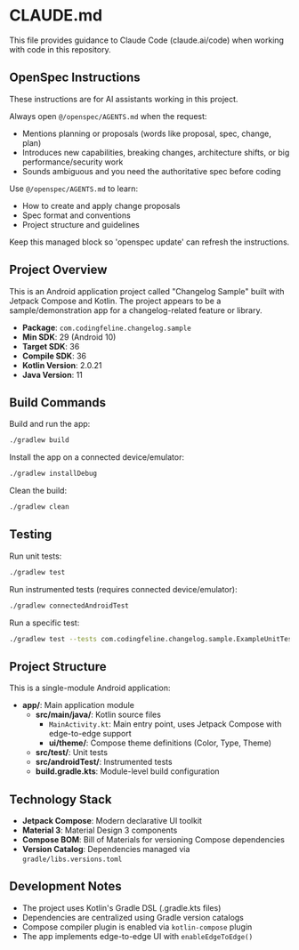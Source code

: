 # CLAUDE.md

This file provides guidance to Claude Code (claude.ai/code) when working with code in this repository.

<!-- OPENSPEC:START -->
## OpenSpec Instructions

These instructions are for AI assistants working in this project.

Always open `@/openspec/AGENTS.md` when the request:
- Mentions planning or proposals (words like proposal, spec, change, plan)
- Introduces new capabilities, breaking changes, architecture shifts, or big performance/security work
- Sounds ambiguous and you need the authoritative spec before coding

Use `@/openspec/AGENTS.md` to learn:
- How to create and apply change proposals
- Spec format and conventions
- Project structure and guidelines

Keep this managed block so 'openspec update' can refresh the instructions.

<!-- OPENSPEC:END -->


## Project Overview

This is an Android application project called "Changelog Sample" built with Jetpack Compose and Kotlin. The project appears to be a sample/demonstration app for a changelog-related feature or library.

- **Package**: `com.codingfeline.changelog.sample`
- **Min SDK**: 29 (Android 10)
- **Target SDK**: 36
- **Compile SDK**: 36
- **Kotlin Version**: 2.0.21
- **Java Version**: 11

## Build Commands

Build and run the app:
```bash
./gradlew build
```

Install the app on a connected device/emulator:
```bash
./gradlew installDebug
```

Clean the build:
```bash
./gradlew clean
```

## Testing

Run unit tests:
```bash
./gradlew test
```

Run instrumented tests (requires connected device/emulator):
```bash
./gradlew connectedAndroidTest
```

Run a specific test:
```bash
./gradlew test --tests com.codingfeline.changelog.sample.ExampleUnitTest
```

## Project Structure

This is a single-module Android application:

- **app/**: Main application module
  - **src/main/java/**: Kotlin source files
    - `MainActivity.kt`: Main entry point, uses Jetpack Compose with edge-to-edge support
    - **ui/theme/**: Compose theme definitions (Color, Type, Theme)
  - **src/test/**: Unit tests
  - **src/androidTest/**: Instrumented tests
  - **build.gradle.kts**: Module-level build configuration

## Technology Stack

- **Jetpack Compose**: Modern declarative UI toolkit
- **Material 3**: Material Design 3 components
- **Compose BOM**: Bill of Materials for versioning Compose dependencies
- **Version Catalog**: Dependencies managed via `gradle/libs.versions.toml`

## Development Notes

- The project uses Kotlin's Gradle DSL (.gradle.kts files)
- Dependencies are centralized using Gradle version catalogs
- Compose compiler plugin is enabled via `kotlin-compose` plugin
- The app implements edge-to-edge UI with `enableEdgeToEdge()`
